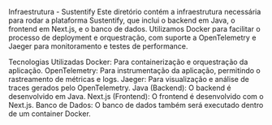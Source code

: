 Infraestrutura - Sustentify
Este diretório contém a infraestrutura necessária para rodar a plataforma Sustentify, que inclui o backend em Java, o frontend em Next.js, e o banco de dados. Utilizamos Docker para facilitar o processo de deployment e orquestração, com suporte a OpenTelemetry e Jaeger para monitoramento e testes de performance.

Tecnologias Utilizadas
Docker: Para containerização e orquestração da aplicação.
OpenTelemetry: Para instrumentação da aplicação, permitindo o rastreamento de métricas e logs.
Jaeger: Para visualização e análise de traces gerados pelo OpenTelemetry.
Java (Backend): O backend é desenvolvido em Java.
Next.js (Frontend): O frontend é desenvolvido com o Next.js.
Banco de Dados: O banco de dados também será executado dentro de um container Docker.